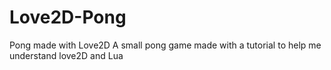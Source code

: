 # Love2D-Pong
Pong made with Love2D
A small pong game made with a tutorial to help me understand love2D and Lua
